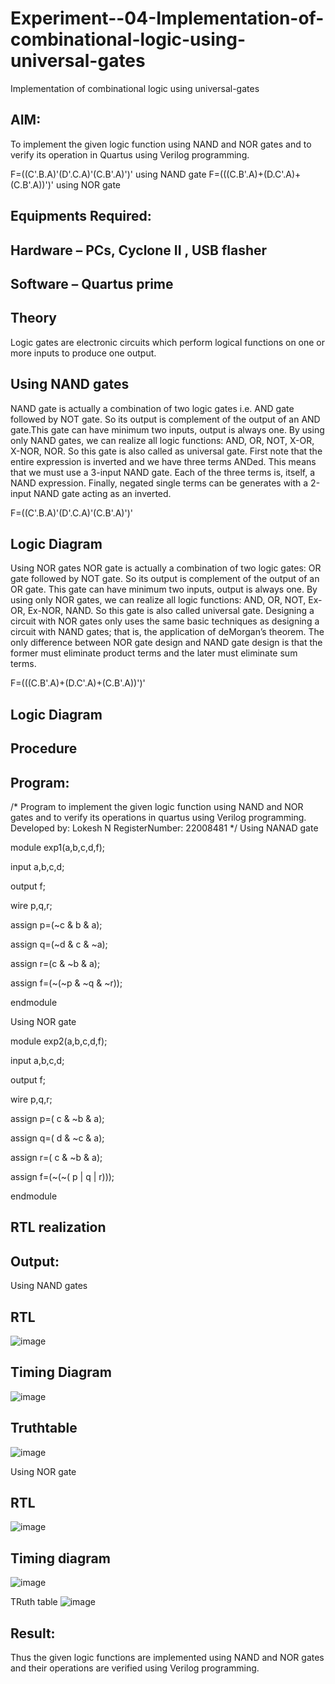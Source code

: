 # Experiment--04-Implementation-of-combinational-logic-using-universal-gates
Implementation of combinational logic using universal-gates
 
## AIM:
To implement the given logic function using NAND and NOR gates and to verify its operation in Quartus using Verilog programming.

F=((C'.B.A)'(D'.C.A)'(C.B'.A)')' using NAND gate
F=(((C.B'.A)+(D.C'.A)+(C.B'.A))')' using NOR gate
## Equipments Required:
## Hardware – PCs, Cyclone II , USB flasher
## Software – Quartus prime


## Theory
Logic gates are electronic circuits which perform logical functions on one or more inputs to produce one output. 

## Using NAND gates
NAND gate is actually a combination of two logic gates i.e. AND gate followed by NOT gate. So its output is complement of the output of an AND gate.This gate can have minimum two inputs, output is always one. By using only NAND gates, we can realize all logic functions: AND, OR, NOT, X-OR, X-NOR, NOR. So this gate is also called as universal gate. First note that the entire expression is inverted and we have three terms ANDed. This means that we must use a 3-input NAND gate. Each of the three terms is, itself, a NAND expression. Finally, negated single terms can be generates with a 2-input NAND gate acting as an inverted.

F=((C'.B.A)'(D'.C.A)'(C.B'.A)')'

## Logic Diagram

Using NOR gates
NOR gate is actually a combination of two logic gates: OR gate followed by NOT gate. So its output is complement of the output of an OR gate. This gate can have minimum two inputs, output is always one. By using only NOR gates, we can realize all logic functions: AND, OR, NOT, Ex-OR, Ex-NOR, NAND. So this gate is also called universal gate. Designing a circuit with NOR gates only uses the same basic techniques as designing a circuit with NAND gates; that is, the application of deMorgan’s theorem. The only difference between NOR gate design and NAND gate design is that the former must eliminate product terms and the later must eliminate sum terms.

F=(((C.B'.A)+(D.C'.A)+(C.B'.A))')'

## Logic Diagram
## Procedure
## Program:
/*
Program to implement the given logic function using NAND and NOR gates and to verify its operations in quartus using Verilog programming.
Developed by: Lokesh N
RegisterNumber:  22008481
*/
Using NANAD gate

   module exp1(a,b,c,d,f);
   
   input a,b,c,d;
   
   output f;
   
   wire p,q,r;
   
   assign p=(~c & b & a);
   
   assign q=(~d & c & ~a);
   
   assign r=(c & ~b & a);
   
   assign f=(~(~p & ~q & ~r));
   
   endmodule

Using NOR gate

   module exp2(a,b,c,d,f);
   
   input a,b,c,d;
   
   output f;
   
   wire p,q,r;
   
   assign p=( c & ~b & a);
   
   assign q=( d & ~c & a);
   
   assign r=( c & ~b & a);
   
   assign f=(~(~( p | q | r)));
   
   endmodule

## RTL realization

## Output:
Using NAND gates
## RTL
![image](https://user-images.githubusercontent.com/119393019/213904173-5958fd82-0eb9-47ad-b00d-0ecf2365e106.png)

## Timing Diagram
![image](https://user-images.githubusercontent.com/119393019/213904182-cbd28e1d-4e69-4a8c-8b01-08a8bfe9f71e.png)

## Truthtable 
![image](https://user-images.githubusercontent.com/119393019/213904381-2a3258ea-d31f-4906-87e8-b6b3b7ed7e31.png)

Using NOR gate

## RTL
![image](https://user-images.githubusercontent.com/119393019/213904366-058259af-0d64-447e-8cbc-eea9ee4ec07f.png)


## Timing diagram
![image](https://user-images.githubusercontent.com/119393019/213904356-675c8dec-8123-4b28-b91a-5ea38119567b.png)


TRuth table 
![image](https://user-images.githubusercontent.com/119393019/213904326-0b10fed3-a4f7-4c13-9cea-9941dc054c63.png)

## Result:
Thus the given logic functions are implemented using NAND and NOR gates and their operations are verified using Verilog programming.

